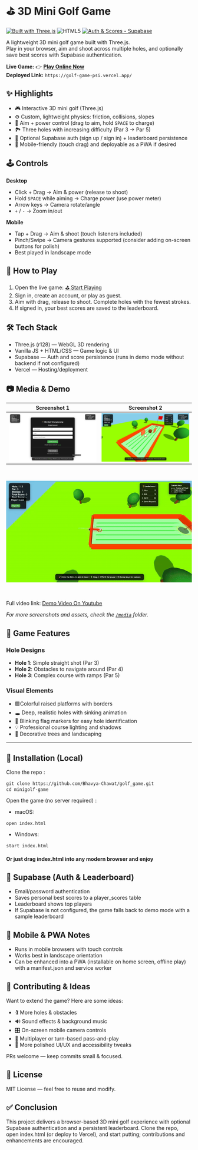 # ⛳ 3D Mini Golf Game

[![Built with Three.js](https://img.shields.io/badge/Built%20with-Three.js-000000?logo=three.js&logoColor=white)](https://threejs.org/)
![HTML5](https://img.shields.io/badge/HTML5-Ready-orange)
[![Auth & Scores - Supabase](https://img.shields.io/badge/Auth%20%26%20Scores-Supabase-3ECF8E?logo=supabase&logoColor=white)](https://supabase.com/)

A lightweight 3D mini golf game built with Three.js.  
Play in your browser, aim and shoot across multiple holes, and optionally save best scores with Supabase authentication.

**Live Game:** 👉 [**Play Online Now**](https://golf-game-psi.vercel.app/) <br>
**Deployed Link:** `https://golf-game-psi.vercel.app/`

## ✨ Highlights

- 🎮 Interactive 3D mini golf (Three.js)
- ⚙️ Custom, lightweight physics: friction, collisions, slopes
- 🎯 Aim + power control (drag to aim, hold `SPACE` to charge)
- 🏞️ Three holes with increasing difficulty (Par 3 → Par 5)
- 🔐 Optional Supabase auth (sign up / sign in) + leaderboard persistence
- 📱 Mobile-friendly (touch drag) and deployable as a PWA if desired

## 🕹️ Controls

**Desktop**

- Click + Drag → Aim & power (release to shoot)
- Hold `SPACE` while aiming → Charge power (use power meter)
- Arrow keys → Camera rotate/angle
- `+` / `-` → Zoom in/out

**Mobile**

- Tap + Drag → Aim & shoot (touch listeners included)
- Pinch/Swipe → Camera gestures supported (consider adding on-screen buttons for polish)
- Best played in landscape mode

## 🚀 How to Play

1. Open the live game: [⛳ Start Playing](https://golf-game-psi.vercel.app/)
2. Sign in, create an account, or play as guest.
3. Aim with drag, release to shoot. Complete holes with the fewest strokes.
4. If signed in, your best scores are saved to the leaderboard.

## 🛠️ Tech Stack

- Three.js (r128) — WebGL 3D rendering
- Vanilla JS + HTML/CSS — Game logic & UI
- Supabase — Auth and score persistence (runs in demo mode without backend if not configured)
- Vercel — Hosting/deployment

## 📷 Media & Demo

| Screenshot 1                                                            | Screenshot 2                                                         |
| ----------------------------------------------------------------------- | -------------------------------------------------------------------- |
| <img src="/media/imgs/create_acc.jpg" alt="Screenshot 1" width="100%"/> | <img src="/media/imgs/level_2.jpg" alt="Screenshot 2" width="100%"/> |

<br>

![til](https://github.com/Bhavya-Chawat/golf_game/blob/main/media/vids/demo.gif)

<br>

Full video link: [Demo Video On Youtube](https://youtu.be/AXhdfif_a0s)

_For more screenshots and assets, check the [`/media`](./media) folder._

## 🎯 Game Features

### Hole Designs

- **Hole 1**: Simple straight shot (Par 3)
- **Hole 2**: Obstacles to navigate around (Par 4)
- **Hole 3**: Complex course with ramps (Par 5)

### Visual Elements

- 🟩Colorful raised platforms with borders
- 🕳️ Deep, realistic holes with sinking animation
- 🚩 Blinking flag markers for easy hole identification
- 💡 Professional course lighting and shadows
- 🌳 Decorative trees and landscaping

---

## 🧭 Installation (Local)

Clone the repo :

```
git clone https://github.com/Bhavya-Chawat/golf_game.git
cd minigolf-game
```

Open the game (no server required) :

- macOS:

```
open index.html
```

- Windows:

```
start index.html
```

<h4>Or just drag index.html into any modern browser and enjoy<h4>

## 🔐 Supabase (Auth & Leaderboard)

- Email/password authentication
- Saves personal best scores to a player_scores table
- Leaderboard shows top players
- If Supabase is not configured, the game falls back to demo mode with a sample leaderboard

## 📱 Mobile & PWA Notes

- Runs in mobile browsers with touch controls
- Works best in landscape orientation
- Can be enhanced into a PWA (installable on home screen, offline play) with a manifest.json and service worker

## 🤝 Contributing & Ideas

Want to extend the game? Here are some ideas:

- 🏌️ More holes & obstacles
- 🔊 Sound effects & background music
- 🎛️ On-screen mobile camera controls
- 👥 Multiplayer or turn-based pass-and-play
- 🎨 More polished UI/UX and accessibility tweaks

PRs welcome — keep commits small & focused.

## 📝 License

MIT License — feel free to reuse and modify.

## ✅ Conclusion

This project delivers a browser-based 3D mini golf experience with optional Supabase authentication and a persistent leaderboard. Clone the repo, open index.html (or deploy to Vercel), and start putting; contributions and enhancements are encouraged.
